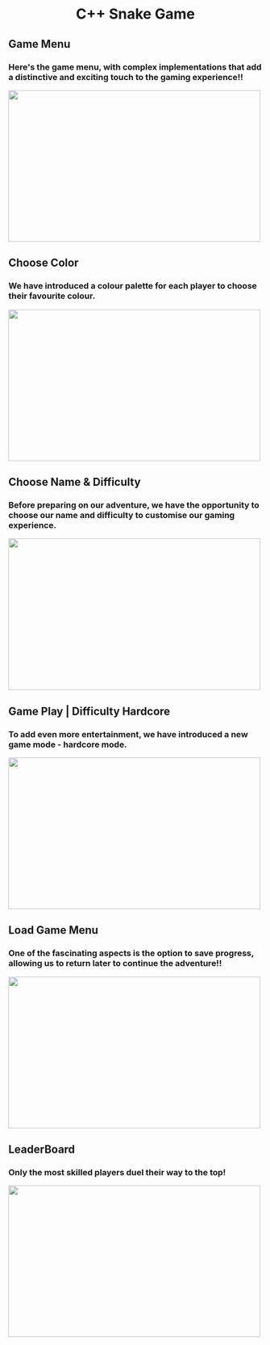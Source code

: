 <h1 align="center">C++ Snake Game</h1>

## Game Menu
### Here's the game menu, with complex implementations that add a distinctive and exciting touch to the gaming experience!!
<img src="https://github.com/ComanMatei/Snake_Game/assets/125188207/8dad8d09-cfd0-42b5-bf42-fa2ab1ae74ec" width="500" height="300" />

## Choose Color
### We have introduced a colour palette for each player to choose their favourite colour.
<img src="https://github.com/ComanMatei/Snake_Game/assets/125188207/71ff3a7e-f3f8-47f9-850c-79b90e384f04" width="500" height="300" />

## Choose Name & Difficulty
### Before preparing on our adventure, we have the opportunity to choose our name and difficulty to customise our gaming experience.
<img src="https://github.com/ComanMatei/Snake_Game/assets/125188207/54bc603d-78be-4bf7-b5c6-05ab5d62ad2c" width="500" height="300" />

## Game Play | Difficulty Hardcore
### To add even more entertainment, we have introduced a new game mode - hardcore mode.
<img src="https://github.com/ComanMatei/Snake_Game/assets/125188207/3450d2f8-4fee-4592-9a26-a01de02d8a53" width="500" height="300" />

## Load Game Menu
### One of the fascinating aspects is the option to save progress, allowing us to return later to continue the adventure!!
<img src="https://github.com/ComanMatei/Snake_Game/assets/125188207/bf1bbc4e-afd0-4d5a-933e-ea9d7b742908" width="500" height="300" />

## LeaderBoard
### Only the most skilled players duel their way to the top!
<img src="https://github.com/ComanMatei/Snake_Game/assets/125188207/d7d1d22c-5820-4c3b-8b89-00061e0c8ae1" width="500" height="300" />








